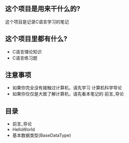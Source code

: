 ## 这个项目是用来干什么的?
这个项目是记录C语言学习的笔记
## 这个项目里都有什么?
* C语言理论知识
* C语言练习题
## 注意事项
* 如果你完全没有接触过计算机，请先学习 计算机科学导论
* 如果你仅仅是大致了解计算机，请先看本笔记的 前言_导论
## 目录
* 前言_导论
* HelloWorld
* 基本数据类型(BaseDataType)